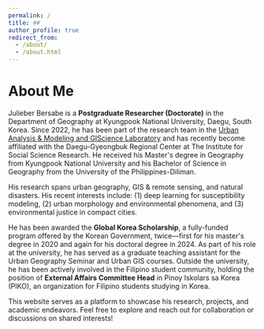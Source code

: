 ```yaml
---
permalink: /
title: ##
author_profile: true
redirect_from: 
  - /about/
  - /about.html
---
```


About Me
====

Julieber Bersabe is a **Postgraduate Researcher (Doctorate)** in the Department of Geography at Kyungpook National University, Daegu, South Korea. Since 2022, he has been part of the research team in the [Urban Analysis & Modeling and GIScience Laboratory](https://ual.knu.ac.kr) and has recently become affiliated with the Daegu-Gyeongbuk Regional Center at The Institute for Social Science Research. He received his Master's degree in Geography from Kyungpook National University and his Bachelor of Science in Geography from the University of the Philippines-Diliman.

His research spans urban geography, GIS & remote sensing, and natural disasters. His recent interests include: (1) deep learning for susceptibility modeling, (2) urban morphology and environmental phenomena, and (3) environmental justice in compact cities.

He has been awarded the **Global Korea Scholarship**, a fully-funded program offered by the Korean Government, twice—first for his master's degree in 2020 and again for his doctoral degree in 2024. As part of his role at the university, he has served as a graduate teaching assistant for the Urban Geography Seminar and Urban GIS courses. Outside the university, he has been actively involved in the Filipino student community, holding the position of **External Affairs Committee Head** in Pinoy Iskolars sa Korea (PIKO), an organization for Filipino students studying in Korea.

This website serves as a platform to showcase his research, projects, and academic endeavors. Feel free to explore and reach out for collaboration or discussions on shared interests!

